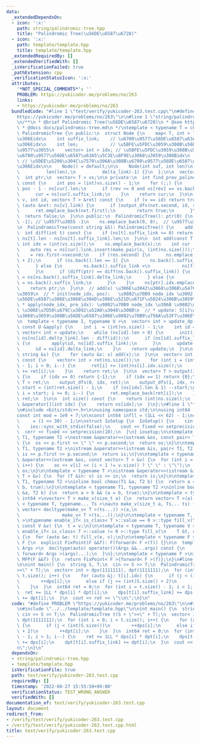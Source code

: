 ```yaml
---
data:
  _extendedDependsOn:
  - icon: ':x:'
    path: string/palindromic-tree.hpp
    title: "Palindromic Tree(\u56DE\u6587\u6728)"
  - icon: ':x:'
    path: template/template.hpp
    title: template/template.hpp
  _extendedRequiredBy: []
  _extendedVerifiedWith: []
  _isVerificationFailed: true
  _pathExtension: cpp
  _verificationStatusIcon: ':x:'
  attributes:
    '*NOT_SPECIAL_COMMENTS*': ''
    PROBLEM: https://yukicoder.me/problems/no/263
    links:
    - https://yukicoder.me/problems/no/263
  bundledCode: "#line 1 \"test/verify/yukicoder-263.test.cpp\"\n#define PROBLEM \"\
    https://yukicoder.me/problems/no/263\"\n\n#line 1 \"string/palindromic-tree.hpp\"\
    \n/**\n * @brief Palindromic Tree(\u56DE\u6587\u6728)\n * @see https://math314.hateblo.jp/entry/2016/12/19/005919\n\
    \ * @docs docs/palindromic-tree.md\n */\ntemplate < typename T = char >\nstruct\
    \ PalindromicTree {\n public:\n  struct Node {\n    map< T, int > link; // \u5B50\
    \u306Eidx\n    int suffix_link;    // \u6700\u9577\u56DE\u6587\u63A5\u5C3E\u8F9E\
    \u306Eidx\n    int len;            // \u5BFE\u5FDC\u3059\u308B\u56DE\u6587\u306E\
    \u9577\u3055\n    vector< int > idx; // \u5BFE\u5FDC\u3059\u308B\u56DE\u6587\u3092\
    \u6700\u9577\u56DE\u6587\u63A5\u5C3E\u8F9E\u3068\u3059\u308Bidx\n    int delta_link;\
    \ // \u5DEE\u5206\u304C\u7570\u306A\u308B\u6700\u9577\u56DE\u6587\u63A5\u5C3E\u8F9E\
    \u306Eidx\n\n    Node() = default;\n\n    Node(int suf, int len)\n        : suffix_link(suf),\n\
    \          len(len),\n          delta_link(-1) {}\n  };\n\n  vector< Node > ns;\n\
    \  int ptr;\n  vector< T > vs;\n\n private:\n  int find_prev_palindrome(int cur)\
    \ const {\n    int pos = (int)vs.size() - 1;\n    for (;;) {\n      int rev =\
    \ pos - 1 - ns[cur].len;\n      if (rev >= 0 and vs[rev] == vs.back()) break;\n\
    \      cur = ns[cur].suffix_link;\n    }\n    return cur;\n  }\n\n  bool output_dfs(int\
    \ v, int id, vector< T > &ret) const {\n    if (v == id) return true;\n    for\
    \ (auto &nxt: ns[v].link) {\n      if (output_dfs(nxt.second, id, ret)) {\n  \
    \      ret.emplace_back(nxt.first);\n        return true;\n      }\n    }\n  \
    \  return false;\n  }\n\n public:\n  PalindromicTree(): ptr(0) {\n    ns.emplace_back(0,\
    \ -1); // \u9577\u3055 -1\n    ns.emplace_back(0, 0);  // \u9577\u3055 0\n  }\n\
    \n  PalindromicTree(const string &S): PalindromicTree() {\n    add(S);\n  }\n\n\
    \  int diff(int t) const {\n    if (ns[t].suffix_link <= 0) return -1;\n    return\
    \ ns[t].len - ns[ns[t].suffix_link].len;\n  }\n\n  int add(const T &x) {\n   \
    \ int idx = (int)vs.size();\n    vs.emplace_back(x);\n    int cur  = find_prev_palindrome(ptr);\n\
    \    auto res = ns[cur].link.insert(make_pair(x, (int)ns.size()));\n    ptr  \
    \    = res.first->second;\n    if (res.second) {\n      ns.emplace_back(-1, ns[cur].len\
    \ + 2);\n      if (ns.back().len == 1) {\n        ns.back().suffix_link = 1;\n\
    \      } else {\n        ns.back().suffix_link =\n            ns[find_prev_palindrome(ns[cur].suffix_link)].link[x];\n\
    \      }\n      if (diff(ptr) == diff(ns.back().suffix_link)) {\n        ns.back().delta_link\
    \ = ns[ns.back().suffix_link].delta_link;\n      } else {\n        ns.back().delta_link\
    \ = ns.back().suffix_link;\n      }\n    }\n    ns[ptr].idx.emplace_back(idx);\n\
    \    return ptr;\n  }\n\n  // add(x) \u306E\u3042\u3068\u306B\u547C\u3073\u51FA\
    \u3059\n  // * init(node_idx, pos):   \u9802\u70B9 node_idx \u3092 S[pos,i] \u304C\
    \u56DE\u6587\u306E\u3068\u304D\u306E\u521D\u671F\u5024\u306B\u3059\u308B\n  //\
    \ * apply(node_idx, pre_idx): \u9802\u70B9 node_idx \u306B \u9802\u70B9 pre_idx\
    \ \u306E\u7D50\u679C\u3092\u52A0\u3048\u308B\n  // * update: S[i]\u3092\u672B\u5C3E\
    \u3068\u3059\u308B\u56DE\u6587\u306E\u9802\u70B9\u756A\u53F7\u306E\u96C6\u5408\
    \n  template < typename I, typename U >\n  vector< int > update_dp(const I &init,\
    \ const U &apply) {\n    int i  = (int)vs.size() - 1;\n    int id = ptr;\n   \
    \ vector< int > update;\n    while (ns[id].len > 0) {\n      init(id, i + 1 -\
    \ ns[ns[id].delta_link].len - diff(id));\n      if (ns[id].suffix_link != ns[id].delta_link)\
    \ {\n        apply(id, ns[id].suffix_link);\n      }\n      update.emplace_back(id);\n\
    \      id = ns[id].delta_link;\n    }\n    return update;\n  }\n\n  void add(const\
    \ string &s) {\n    for (auto &x: s) add(x);\n  }\n\n  vector< int > build_frequency()\
    \ const {\n    vector< int > ret(ns.size());\n    for (int i = (int)ns.size()\
    \ - 1; i > 0; i--) {\n      ret[i] += (int)ns[i].idx.size();\n      ret[ns[i].suffix_link]\
    \ += ret[i];\n    }\n    return ret;\n  }\n\n  vector< T > output(int idx) const\
    \ {\n    if (idx == 0) return {-1};\n    if (idx == 1) return {0};\n    vector<\
    \ T > ret;\n    output_dfs(0, idx, ret);\n    output_dfs(1, idx, ret);\n    int\
    \ start = (int)ret.size() - 1;\n    if (ns[idx].len & 1) --start;\n    for (int\
    \ i = start; i >= 0; i--) {\n      ret.emplace_back(ret[i]);\n    }\n    return\
    \ ret;\n  }\n\n  int size() const {\n    return (int)ns.size();\n  }\n\n  Node\
    \ &operator[](int idx) {\n    return ns[idx];\n  }\n};\n#line 1 \"template/template.hpp\"\
    \n#include <bits/stdc++.h>\n\nusing namespace std;\n\nusing int64   = long long;\n\
    const int mod = 1e9 + 7;\n\nconst int64 infll = (1LL << 62) - 1;\nconst int inf\
    \     = (1 << 30) - 1;\n\nstruct IoSetup {\n  IoSetup() {\n    cin.tie(nullptr);\n\
    \    ios::sync_with_stdio(false);\n    cout << fixed << setprecision(10);\n  \
    \  cerr << fixed << setprecision(10);\n  }\n} iosetup;\n\ntemplate < typename\
    \ T1, typename T2 >\nostream &operator<<(ostream &os, const pair< T1, T2 > &p)\
    \ {\n  os << p.first << \" \" << p.second;\n  return os;\n}\n\ntemplate < typename\
    \ T1, typename T2 >\nistream &operator>>(istream &is, pair< T1, T2 > &p) {\n \
    \ is >> p.first >> p.second;\n  return is;\n}\n\ntemplate < typename T >\nostream\
    \ &operator<<(ostream &os, const vector< T > &v) {\n  for (int i = 0; i < (int)v.size();\
    \ i++) {\n    os << v[i] << (i + 1 != v.size() ? \" \" : \"\");\n  }\n  return\
    \ os;\n}\n\ntemplate < typename T >\nistream &operator>>(istream &is, vector<\
    \ T > &v) {\n  for (T &in: v) is >> in;\n  return is;\n}\n\ntemplate < typename\
    \ T1, typename T2 >\ninline bool chmax(T1 &a, T2 b) {\n  return a < b && (a =\
    \ b, true);\n}\n\ntemplate < typename T1, typename T2 >\ninline bool chmin(T1\
    \ &a, T2 b) {\n  return a > b && (a = b, true);\n}\n\ntemplate < typename T =\
    \ int64 >\nvector< T > make_v(size_t a) {\n  return vector< T >(a);\n}\n\ntemplate\
    \ < typename T, typename... Ts >\nauto make_v(size_t a, Ts... ts) {\n  return\
    \ vector< decltype(make_v< T >(ts...)) >(a,\n                                \
    \                make_v< T >(ts...));\n}\n\ntemplate < typename T, typename V\
    \ >\ntypename enable_if< is_class< T >::value == 0 >::type fill_v(\n    T &t,\
    \ const V &v) {\n  t = v;\n}\n\ntemplate < typename T, typename V >\ntypename\
    \ enable_if< is_class< T >::value != 0 >::type fill_v(\n    T &t, const V &v)\
    \ {\n  for (auto &e: t) fill_v(e, v);\n}\n\ntemplate < typename F >\nstruct FixPoint:\
    \ F {\n  explicit FixPoint(F &&f): F(forward< F >(f)) {}\n\n  template < typename...\
    \ Args >\n  decltype(auto) operator()(Args &&...args) const {\n    return F::operator()(*this,\
    \ forward< Args >(args)...);\n  }\n};\n\ntemplate < typename F >\ninline decltype(auto)\
    \ MFP(F &&f) {\n  return FixPoint< F >{forward< F >(f)};\n}\n#line 5 \"test/verify/yukicoder-263.test.cpp\"\
    \n\nint main() {\n  string S, T;\n  cin >> S >> T;\n  PalindromicTree t(S + \"\
    ><\" + T);\n  vector< int > dps(1111111), dpt(1111111);\n  for (int i = 0; i <\
    \ t.size(); i++) {\n    for (auto &j: t[i].idx) {\n      if (j < (int)S.size())\n\
    \        ++dps[i];\n      else if (j >= (int)S.size() + 2)\n        ++dpt[i];\n\
    \    }\n  }\n  int64 ret = 0;\n  for (int i = t.size() - 1; i > 1; i--) {\n  \
    \  ret += 1LL * dps[i] * dpt[i];\n    dps[t[i].suffix_link] += dps[i];\n    dpt[t[i].suffix_link]\
    \ += dpt[i];\n  }\n  cout << ret << \"\\n\";\n}\n"
  code: "#define PROBLEM \"https://yukicoder.me/problems/no/263\"\n\n#include \"../../string/palindromic-tree.hpp\"\
    \n#include \"../../template/template.hpp\"\n\nint main() {\n  string S, T;\n \
    \ cin >> S >> T;\n  PalindromicTree t(S + \"><\" + T);\n  vector< int > dps(1111111),\
    \ dpt(1111111);\n  for (int i = 0; i < t.size(); i++) {\n    for (auto &j: t[i].idx)\
    \ {\n      if (j < (int)S.size())\n        ++dps[i];\n      else if (j >= (int)S.size()\
    \ + 2)\n        ++dpt[i];\n    }\n  }\n  int64 ret = 0;\n  for (int i = t.size()\
    \ - 1; i > 1; i--) {\n    ret += 1LL * dps[i] * dpt[i];\n    dps[t[i].suffix_link]\
    \ += dps[i];\n    dpt[t[i].suffix_link] += dpt[i];\n  }\n  cout << ret << \"\\\
    n\";\n}\n"
  dependsOn:
  - string/palindromic-tree.hpp
  - template/template.hpp
  isVerificationFile: true
  path: test/verify/yukicoder-263.test.cpp
  requiredBy: []
  timestamp: '2022-08-27 15:55:50+09:00'
  verificationStatus: TEST_WRONG_ANSWER
  verifiedWith: []
documentation_of: test/verify/yukicoder-263.test.cpp
layout: document
redirect_from:
- /verify/test/verify/yukicoder-263.test.cpp
- /verify/test/verify/yukicoder-263.test.cpp.html
title: test/verify/yukicoder-263.test.cpp
---
```


